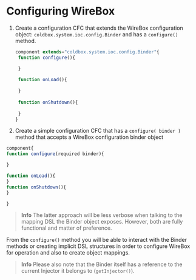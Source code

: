 # Configuring WireBox

1. Create a configuration CFC that extends the WireBox configuration object: `coldbox.system.ioc.config.Binder` and has a `configure()` method.

   ```javascript
   component extends="coldbox.system.ioc.config.Binder"{
    function configure(){

    }
    
    function onLoad(){
    
    }
    
    function onShutdown(){
    
    }
   }
   ```
   
2. Create a simple configuration CFC that has a `configure( binder )` method that accepts a WireBox configuration binder object

```javascript
component{
function configure(required binder){

}

function onLoad(){
}
function onShutdown(){
}

}
```

> **Info** The latter approach will be less verbose when talking to the mapping DSL the Binder object exposes. However, both are fully functional and matter of preference.

From the `configure()` method you will be able to interact with the Binder methods or creating implicit DSL structures in order to configure WireBox for operation and also to create object mappings.

> **Info** Please also note that the Binder itself has a reference to the current Injector it belongs to \(`getInjector()`\).

